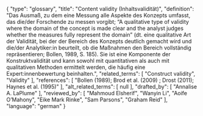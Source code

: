 {
    "type": "glossary",
    "title": "Content validity (Inhaltsvalidität)",
    "definition": "Das Ausmaß, zu dem eine Messung alle Aspekte des Konzepts umfasst, das die/der Forschende zu messen vorgibt; “A qualitative type of validity where the domain of the concept is made clear and the analyst judges whether the measures fully represent the domain” (dt. eine qualitative Art der Validität, bei der der Bereich des Konzepts deutlich gemacht wird und die/der Analytiker:in beurteilt, ob die Maßnahmen den Bereich vollständig repräsentieren; Bollen, 1989, S. 185). Sie ist eine Komponente der Konstruktvalidität und kann sowohl mit quantitativen als auch mit qualitativen Methoden ermittelt werden, die häufig eine Expert:innenbewertung beinhalten.",
    "related_terms": [
        "Construct validity",
        "Validity"
    ],
    "references": [
        "Bollen (1989); Brod et al. (2009) ; Drost (2011); Haynes et al. (1995)"
    ],
    "alt_related_terms": [
        null
    ],
    "drafted_by": [
        "Annalise A. LaPlume"
    ],
    "reviewed_by": [
        "Mahmoud Elsherif",
        "Wanyin Li",
        "Aoife O’Mahony",
        "Eike Mark Rinke",
        "Sam Parsons",
        "Graham Reid"
    ],
    "language": "german"
}